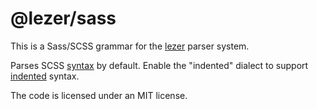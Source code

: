 # @lezer/sass

This is a Sass/SCSS grammar for the
[lezer](https://lezer.codemirror.net/) parser system.

Parses SCSS [syntax](https://sass-lang.com/documentation/syntax) by
default. Enable the "indented" dialect to support
[indented](https://sass-lang.com/documentation/syntax#the-indented-syntax)
syntax.

The code is licensed under an MIT license.

